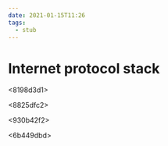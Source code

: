 ```yaml
---
date: 2021-01-15T11:26
tags: 
  - stub
---
```


# Internet protocol stack

<c4c250a4>

<8198d3d1>

<8825dfc2>

<930b42f2>

<6b449dbd>

